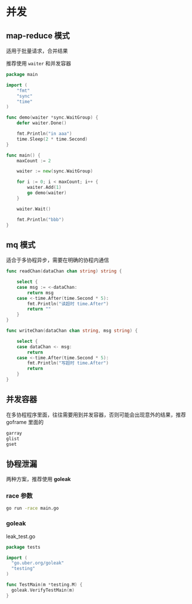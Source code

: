 # 并发

## map-reduce 模式

适用于批量请求，合并结果

推荐使用 `waiter` 和并发容器

```go
package main

import (
    "fmt"
    "sync"
    "time"
)

func demo(waiter *sync.WaitGroup) {
    defer waiter.Done()

    fmt.Println("in aaa")
    time.Sleep(2 * time.Second)
}

func main() {
    maxCount := 2

    waiter := new(sync.WaitGroup)

    for i := 0; i < maxCount; i++ {
        waiter.Add(1)
        go demo(waiter)
    }

    waiter.Wait()

    fmt.Println("bbb")
}
```

## mq 模式

适合于多协程异步，需要在明确的协程内通信

```go
func readChan(dataChan chan string) string {

    select {
    case msg := <-dataChan:
        return msg
    case <-time.After(time.Second * 5):
        fmt.Println("读超时 time.After")
        return ""
    }
}

func writeChan(dataChan chan string, msg string) {

    select {
    case dataChan <- msg:
        return
    case <-time.After(time.Second * 5):
        fmt.Println("写超时 time.After")
        return
    }
}
```

## 并发容器

在多协程程序里面，往往需要用到并发容器，否则可能会出现意外的结果，推荐 goframe 里面的

```sh
garray
glist
gset
```

## 协程泄漏

两种方案，推荐使用 **goleak**

### race 参数

```sh
go run -race main.go
```

### goleak

leak_test.go

```go
package tests

import (
  "go.uber.org/goleak"
  "testing"
)

func TestMain(m *testing.M) {
  goleak.VerifyTestMain(m)
}
```
